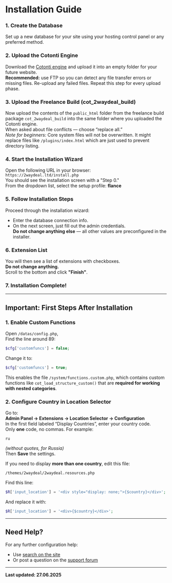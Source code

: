 # Installation Guide

### 1. Create the Database

Set up a new database for your site using your hosting control panel or any preferred method.

### 2. Upload the Cotonti Engine

Download the [Cotonti engine](https://github.com/Cotonti/Cotonti) and upload it into an empty folder for your future website.\
**Recommended:** use FTP so you can detect any file transfer errors or missing files. Re-upload any failed files. Repeat this step for every upload phase.

### 3. Upload the Freelance Build (cot\_2waydeal\_build)

Now upload the contents of the `public_html` folder from the freelance build package `cot_2waydeal_build` into the same folder where you uploaded the Cotonti engine.\
When asked about file conflicts — choose “replace all.”\
*Note for beginners:* Core system files will not be overwritten. It might replace files like `/plugins/index.html` which are just used to prevent directory listing.

### 4. Start the Installation Wizard

Open the following URL in your browser:\
`https://2waydeal.ltd/install.php`\
You should see the installation screen with a "Step 0."\
From the dropdown list, select the setup profile: **flance**

### 5. Follow Installation Steps

Proceed through the installation wizard:

- Enter the database connection info.
- On the next screen, just fill out the admin credentials.\
  **Do not change anything else** — all other values are preconfigured in the installer.

### 6. Extension List

You will then see a list of extensions with checkboxes.\
**Do not change anything.**\
Scroll to the bottom and click **"Finish"**.

### 7. Installation Complete!

---

## Important: First Steps After Installation

### 1. Enable Custom Functions

Open `/datas/config.php`,\
Find the line around 89:

```php
$cfg['customfuncs'] = false;
```

Change it to:

```php
$cfg['customfuncs'] = true;
```

This enables the file `/system/functions.custom.php`, which contains custom functions like `cot_load_structure_custom()` that are **required for working with nested categories**.

### 2. Configure Country in Location Selector

Go to:\
**Admin Panel → Extensions → Location Selector → Configuration**\
In the first field labeled “Display Countries”, enter your country code.\
Only **one** code, no commas. For example:

```
ru
```

*(without quotes, for Russia)*\
Then **Save** the settings.

If you need to display **more than one country**, edit this file:

```
/themes/2waydeal/2waydeal.resources.php
```

Find this line:

```php
$R['input_location'] = '<div style="display: none;">{$country}</div>';
```

And replace it with:

```php
$R['input_location'] = '<div>{$country}</div>';
```

---

## Need Help?

For any further configuration help:

- Use [search on the site](https://abuyfile.com/ru/search)
- Or post a question on the [support forum](https://abuyfile.com/ru/forums/cotonti/cot-2wd-build)

---

**Last updated: 27.06.2025**

